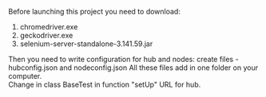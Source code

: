 Before launching this project you need to download: 

1) chromedriver.exe
2) geckodriver.exe
3) selenium-server-standalone-3.141.59.jar

Then you need to write configuration for hub and nodes: create files - hubconfig.json and nodeconfig.json
All these files add in one folder on your computer.   
Change in class BaseTest in function "setUp" URL for hub.   
   
